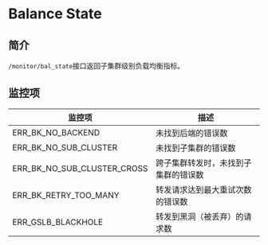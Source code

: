 # Balance State

## 简介

`/monitor/bal_state`接口返回子集群级别负载均衡指标。

## 监控项

| 监控项                       | 描述                           |
| --------------------------- | ----------------------------- |
| ERR_BK_NO_BACKEND           | 未找到后端的错误数               |
| ERR_BK_NO_SUB_CLUSTER       | 未找到子集群的错误数              |
| ERR_BK_NO_SUB_CLUSTER_CROSS | 跨子集群转发时，未找到子集群的错误数 |
| ERR_BK_RETRY_TOO_MANY       | 转发请求达到最大重试次数的错误数    |
| ERR_GSLB_BLACKHOLE          | 转发到黑洞（被丢弃）的请求数        |

